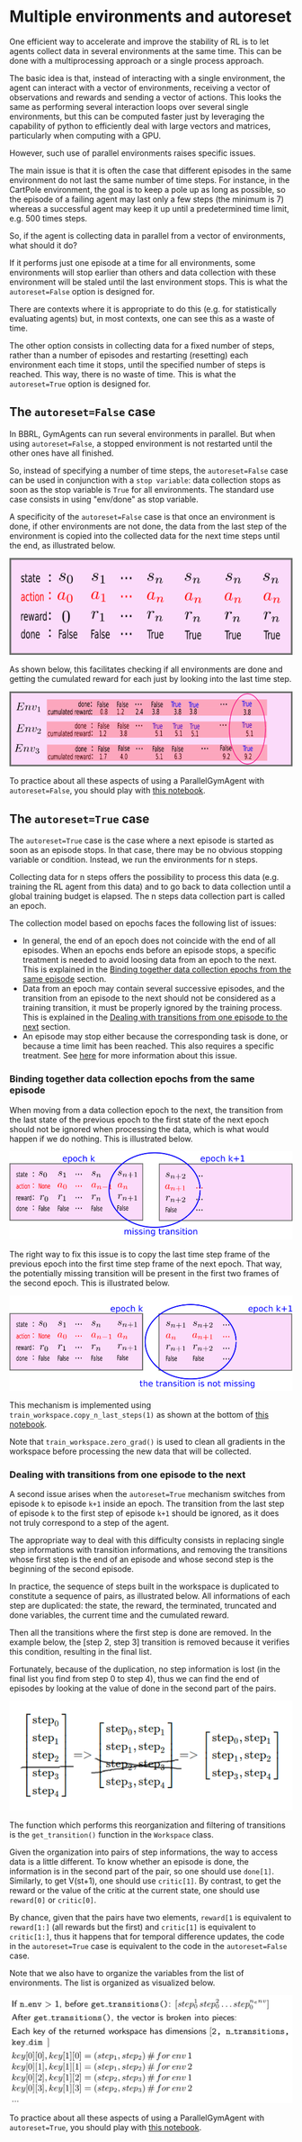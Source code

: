 # Multiple environments and autoreset

One efficient way to accelerate and improve the stability of RL is to let agents collect data in several environments at the same time. This can be done with a multiprocessing approach or a single process approach.

The basic idea is that, instead of interacting with a single environment, the agent can interact with a vector of environments, receiving a vector of observations and rewards and sending a vector of actions. This looks the same as performing several interaction loops over several single environments, but this can be computed faster just by leveraging the capability of python to efficiently deal with large vectors and matrices, particularly when computing with a GPU.

However, such use of parallel environments raises specific issues.

The main issue is that it is often the case that different episodes in the same environment do not last the same number of time steps. For instance, in the CartPole environment, the goal is to keep a pole up as long as possible, so the episode of a failing agent may last only a few steps (the minimum is 7) whereas a successful agent may keep it up until a predetermined time limit, e.g. 500 times steps.

So, if the agent is collecting data in parallel from a vector of environments, what should it do?

If it performs just one episode at a time for all environments, some environments will stop earlier than others and data collection with these environment will be staled until the last environment stops.  This is what the `autoreset=False` option is designed for.

There are contexts where it is appropriate to do this (e.g. for statistically evaluating agents) but, in most contexts, one can see this as a waste of time.

The other option consists in collecting data for a fixed number of steps, rather than a number of episodes and restarting (resetting) each environment each time it stops, until  the specified number of steps is reached. This way, there is no waste of time. This is what the `autoreset=True` option is designed for.

## The `autoreset=False` case

In BBRL, GymAgents can run several environments in parallel. But when using `autoreset=False`, a stopped environment is not restarted until the other ones have all finished.

So, instead of specifying a number of time steps, the `autoreset=False` case can be used in conjunction with a `stop variable`: data collection stops as soon as the stop variable is `True` for all environments. The standard use case consists in using "env/done" as stop variable.

A specificity of the `autoreset=False` case is that once an environment is done, if other environments are not done, the data from the last step of the environment is copied into the collected data for the next time steps until the end, as illustrated below.

<img src="./images/noautoreset.png" alt="[copyright Sorbonne Universite]" >


As shown below, this facilitates checking if all environments are done and getting the cumulated reward for each just by looking into the last time step.

<img src="./images/noautoreset_nenvs.png" alt="[copyright Sorbonne Universite]" >

To practice about all these aspects of using a ParallelGymAgent with `autoreset=False`, you should play with [this notebook](./notebooks/02-multi_env_noautoreset.student.ipynb).

## The `autoreset=True` case

The `autoreset=True` case is the case where a next episode is started as soon as an episode stops. In that case, there may be no obvious stopping variable or condition. Instead, we run the environments for n steps.

Collecting data for n steps offers the possibility to process this data (e.g. training the RL agent from this data) and to go back to data collection until a global training budget is elapsed. The n steps data collection part is called an epoch.

The collection model based on epochs faces the following list of issues:

- In general, the end of an epoch does not coincide with the end of all episodes. When an epochs ends before an episode stops, a specific treatment is needed to avoid loosing data from an epoch to the next. This is explained in the <a href="#binding">Binding together data collection epochs from the same episode</a> section.
- Data from an epoch may contain several successive episodes, and the transition from an episode to the next should not be considered as a training transition, it must be properly ignored by the training process. This is explained in the <a href="#dealing">Dealing with transitions from one episode to the next</a> section.
- An episode may stop either because the corresponding task is done, or because a time limit has been reached. This also requires a specific treatment. See <a href="time_limits.md">here</a> for more information about this issue.

<h3 id="binding">Binding together data collection epochs from the same episode</h3>

When moving from a data collection epoch to the next, the transition from the last state of the previous epoch to the first state of the next epoch should not be ignored when processing the data, which is what would happen if we do nothing. This is illustrated below.

<img src="./images/transition_shifted_missing.png" alt=" [copyright Sorbonne Universite]" >

The right way to fix this issue is to copy the last time step frame of the previous epoch into the first time step frame of the next epoch. That way, the potentially missing transition will be present in the first two frames of the second epoch. This is illustrated below.

<img src="./images/transition_shifted_OK.png" alt="[copyright Sorbonne Universite]" >

This mechanism is implemented using `train_workspace.copy_n_last_steps(1)` as shown at the bottom of [this notebook](./notebooks/03-multi_env_autoreset.student.ipynb).

Note that `train_workspace.zero_grad()` is used to clean all gradients in the workspace before processing the new data that will be collected.

<h3 id="dealing"> Dealing with transitions from one episode to the next</h3>

A second issue arises when the `autoreset=True` mechanism switches from episode `k` to episode `k+1` inside an epoch. The transition from the last step of episode `k` to the first step of episode `k+1` should be ignored, as it does not truly correspond to a step of the agent.

The appropriate way to deal with this difficulty consists in replacing single step informations with transition informations, and removing the transitions whose first step is the end of an episode and whose second step is the beginning of the second episode.

In practice, the sequence of steps built in the workspace is duplicated to constitute a sequence of pairs, as illustrated below. All informations of each step are duplicated: the state, the reward, the terminated, truncated and done variables, the current time and the cumulated reward.

Then all the transitions where the first step is done are removed. In the example below, the [step 2, step 3] transition is removed because it verifies this condition, resulting in the final list.

Fortunately, because of the duplication, no step information is lost (in the final list you find from step 0 to step 4), thus we can find the end of episodes by looking at the value of done in the second part of the pairs.

<img src="/docs/bbrl_docs/images/transition_remove.png" alt="[copyright Sorbonne Universite]" >

The function which performs this reorganization and filtering of transitions is the `get_transition()` function in the `Workspace` class.

Given the organization into pairs of step informations, the way to access data is a little different. To know whether an episode is done, the information is in the second part of the pair, so one should use `done[1]`. Similarly, to get V(st+1), one should use `critic[1]`. By contrast, to get the reward or the value of the critic at the current state, one should use `reward[0]` or `critic[0]`.

By chance, given that the pairs have two elements, `reward[1` is equivalent to `reward[1:]` (all rewards but the first) and `critic[1]` is equivalent to `critic[1:]`, thus it happens that for temporal difference updates, the code in the `autoreset=True` case is equivalent to the code in the `autoreset=False` case.

Note that we also have to organize the variables from the list of environments. The list is organized as visualized below.

<img src="/docs/bbrl_docs/images/transition_reorganization.png" alt="[copyright Sorbonne Universite]" >


To practice about all these aspects of using a ParallelGymAgent with `autoreset=True`, you should play with [this notebook](./notebooks/03-multi_env_autoreset.student.ipynb).
